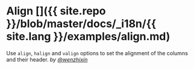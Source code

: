 # Align []({{ site.repo }}/blob/master/docs/_i18n/{{ site.lang }}/examples/align.md)

Use `align`, `halign` and `valign` options to set the alignment of the columns and their header. _by [@wenzhixin](https://github.com/wenzhixin)_

<iframe width="100%" height="300" data-src="http://jsfiddle.net/wenyi/e3nk137y/17/embedded/html,result" allowfullscreen="allowfullscreen" frameborder="0"></iframe>